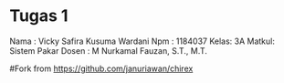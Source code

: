 # Tugas 1
Nama : Vicky Safira Kusuma Wardani
Npm  : 1184037
Kelas: 3A
Matkul: Sistem Pakar
Dosen : M Nurkamal Fauzan, S.T., M.T.

#Fork from
https://github.com/januriawan/chirex
